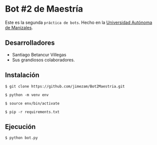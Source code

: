 # Bot #2 de Maestría

Este es la segunda `práctica de bots`.  Hecho en la [Universidad Autónoma de Manizales](https://www.autonoma.edu.co/).

## Desarrolladores

- Santiago Betancur Villegas
- Sus grandiosos colaboradores.

## Instalación

```
$ git clone https://github.com/jimezam/Bot2Maestria.git

$ python -m venv env

$ source env/bin/activate

$ pip -r requirements.txt
```

## Ejecución

```
$ python bot.py
```
